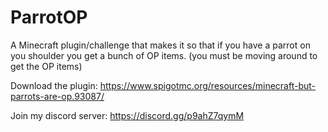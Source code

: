 # ParrotOP
A Minecraft plugin/challenge that makes it so that if you have a parrot on you shoulder you get a bunch of OP items. (you must be moving around to get the OP items)

Download the plugin: https://www.spigotmc.org/resources/minecraft-but-parrots-are-op.93087/

Join my discord server: https://discord.gg/p9ahZ7qymM
